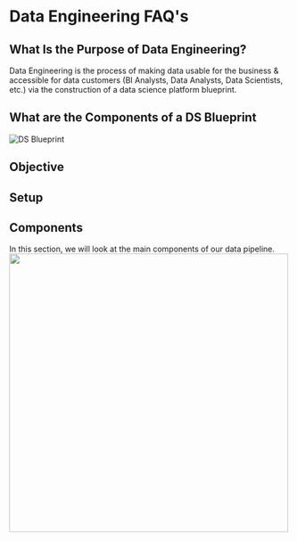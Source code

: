 # Data Engineering FAQ's

## What Is the Purpose of Data Engineering?

Data Engineering is the process of making data usable for the business & accessible for data customers (BI Analysts, Data Analysts, Data Scientists, etc.) via the construction of a data science platform blueprint.

## What are the Components of a DS Blueprint

![DS Blueprint](https://user-images.githubusercontent.com/74563990/159792405-7195ed58-7244-44a3-8b55-9719ba720d25.jpg)


## Objective

## Setup

## Components
In this section, we will look at the main components of our data pipeline.
<img src="https://user-images.githubusercontent.com/74563990/159933839-8ea40732-0159-4ad2-9823-79d41bd4e289.jpg" width="500"/>
